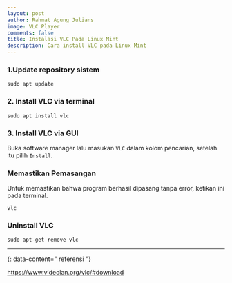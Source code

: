 ```yaml
---
layout: post
author: Rahmat Agung Julians
image: VLC Player
comments: false
title: Instalasi VLC Pada Linux Mint
description: Cara install VLC pada Linux Mint
---
```


### 1.Update repository sistem
```
sudo apt update
```

### 2. Install VLC via terminal
```
sudo apt install vlc
```

### 3. Install VLC via GUI
Buka software manager lalu masukan `VLC` dalam kolom pencarian, setelah itu pilih `Install`.

### Memastikan Pemasangan
Untuk memastikan bahwa program berhasil dipasang tanpa error, ketikan ini pada terminal.
```
vlc
```

### Uninstall VLC
```
sudo apt-get remove vlc
```


---
{: data-content=" referensi "}

<a href="https://www.videolan.org/vlc/#download">https://www.videolan.org/vlc/#download</a>